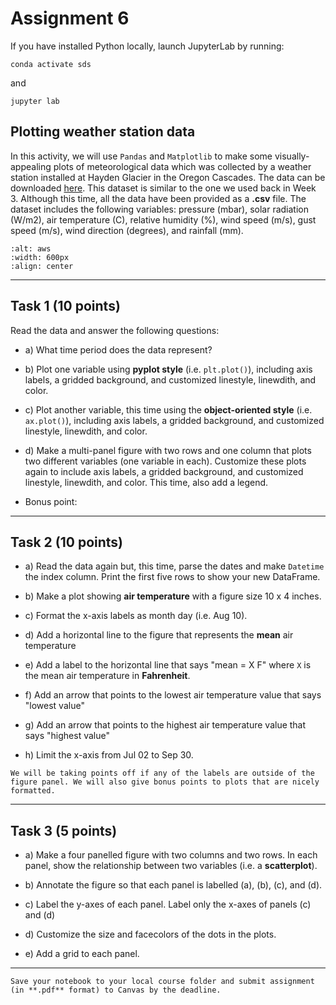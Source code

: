 # Assignment 6


If you have installed Python locally, launch JupyterLab by running:

```
conda activate sds
```

and

```
jupyter lab
```

## Plotting weather station data

In this activity, we will use `Pandas` and `Matplotlib` to make some visually-appealing plots of meteorological data which was collected by a weather station installed at Hayden Glacier in the Oregon Cascades. The data can be downloaded [here](https://www.dropbox.com/scl/fi/e69nmu4ywewlqd4kuo96t/hayden-glacier-aws-data-daily.csv?rlkey=pnoip8gcp0582ar4tewilhx9t&st=c9kfslby&dl=0). This dataset is similar to the one we used back in Week 3. Although this time, all the data have been provided as a **.csv** file. The dataset includes the following variables: pressure (mbar), solar radiation (W/m2), air temperature (C), relative humidity (%), wind speed (m/s), gust speed (m/s), wind direction (degrees), and rainfall (mm).  

```{image} images/aws.jpg
:alt: aws
:width: 600px
:align: center
```


*****************************

## Task 1 (10 points)

Read the data and answer the following questions:

* a) What time period does the data represent?

* b) Plot one variable using **pyplot style** (i.e. `plt.plot()`), including axis labels, a gridded background, and customized linestyle, linewdith, and color.

* c) Plot another variable, this time using the **object-oriented style** (i.e. `ax.plot()`), including axis labels, a gridded background, and customized linestyle, linewdith, and color.

* d) Make a multi-panel figure with two rows and one column that plots two different variables (one variable in each). Customize these plots again to include axis labels, a gridded background, and customized linestyle, linewdith, and color. This time, also add a legend. 

* Bonus point: 

*****************************

## Task 2 (10 points)

* a) Read the data again but, this time, parse the dates and make `Datetime` the index column. Print the first five rows to show your new DataFrame.

* b) Make a plot showing **air temperature** with a figure size 10 x 4 inches. 

* c) Format the x-axis labels as month day (i.e. Aug 10).

* d) Add a horizontal line to the figure that represents the **mean** air temperature

* e) Add a label to the horizontal line that says "mean = X F" where `X` is the mean air temperature in **Fahrenheit**.

* f) Add an arrow that points to the lowest air temperature value that says "lowest value"

* g) Add an arrow that points to the highest air temperature value that says "highest value"

* h) Limit the x-axis from Jul 02 to Sep 30. 

```{note} 
We will be taking points off if any of the labels are outside of the figure panel. We will also give bonus points to plots that are nicely formatted.
```

*****************************

## Task 3 (5 points)

* a) Make a four panelled figure with two columns and two rows. In each panel, show the relationship between two variables (i.e. a **scatterplot**).

* b) Annotate the figure so that each panel is labelled (a), (b), (c), and (d). 

* c) Label the y-axes of each panel. Label only the x-axes of panels (c) and (d)

* d) Customize the size and facecolors of the dots in the plots.

* e) Add a grid to each panel.

*****************************

```{important} 
Save your notebook to your local course folder and submit assignment (in **.pdf** format) to Canvas by the deadline.
```

































